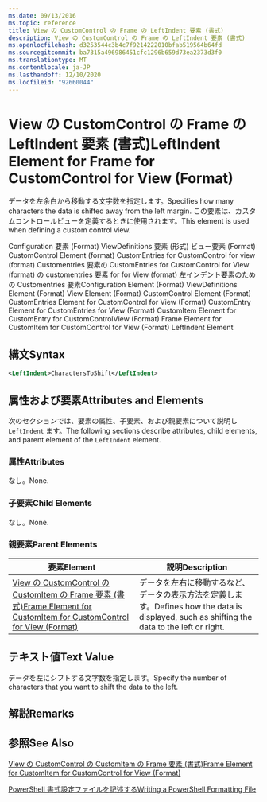 ```yaml
---
ms.date: 09/13/2016
ms.topic: reference
title: View の CustomControl の Frame の LeftIndent 要素 (書式)
description: View の CustomControl の Frame の LeftIndent 要素 (書式)
ms.openlocfilehash: d3253544c3b4c7f9214222010bfab519564b64fd
ms.sourcegitcommit: ba7315a496986451cfc1296b659d73ea2373d3f0
ms.translationtype: MT
ms.contentlocale: ja-JP
ms.lasthandoff: 12/10/2020
ms.locfileid: "92660044"
---
```

# <a name="leftindent-element-for-frame-for-customcontrol-for-view-format"></a><span data-ttu-id="84954-103">View の CustomControl の Frame の LeftIndent 要素 (書式)</span><span class="sxs-lookup"><span data-stu-id="84954-103">LeftIndent Element for Frame for CustomControl for View (Format)</span></span>

<span data-ttu-id="84954-104">データを左余白から移動する文字数を指定します。</span><span class="sxs-lookup"><span data-stu-id="84954-104">Specifies how many characters the data is shifted away from the left margin.</span></span> <span data-ttu-id="84954-105">この要素は、カスタムコントロールビューを定義するときに使用されます。</span><span class="sxs-lookup"><span data-stu-id="84954-105">This element is used when defining a custom control view.</span></span>

<span data-ttu-id="84954-106">Configuration 要素 (Format) ViewDefinitions 要素 (形式) ビュー要素 (Format) CustomControl Element (format) CustomEntries for CustomControl for view (format) Customentries 要素の CustomEntries for CustomControl for View (format) の customentries 要素 for for View (format) 左インデント要素のための Customentries 要素</span><span class="sxs-lookup"><span data-stu-id="84954-106">Configuration Element (Format) ViewDefinitions Element (Format) View Element (Format) CustomControl Element (Format) CustomEntries Element for CustomControl for View (Format) CustomEntry Element for CustomEntries for View (Format) CustomItem Element for CustomEntry for CustomControlView (Format) Frame Element for CustomItem for CustomControl for View (Format) LeftIndent Element</span></span>

## <a name="syntax"></a><span data-ttu-id="84954-107">構文</span><span class="sxs-lookup"><span data-stu-id="84954-107">Syntax</span></span>

```xml
<LeftIndent>CharactersToShift</LeftIndent>
```

## <a name="attributes-and-elements"></a><span data-ttu-id="84954-108">属性および要素</span><span class="sxs-lookup"><span data-stu-id="84954-108">Attributes and Elements</span></span>

<span data-ttu-id="84954-109">次のセクションでは、要素の属性、子要素、および親要素について説明し `LeftIndent` ます。</span><span class="sxs-lookup"><span data-stu-id="84954-109">The following sections describe attributes, child elements, and parent element of the `LeftIndent` element.</span></span>

### <a name="attributes"></a><span data-ttu-id="84954-110">属性</span><span class="sxs-lookup"><span data-stu-id="84954-110">Attributes</span></span>

<span data-ttu-id="84954-111">なし。</span><span class="sxs-lookup"><span data-stu-id="84954-111">None.</span></span>

### <a name="child-elements"></a><span data-ttu-id="84954-112">子要素</span><span class="sxs-lookup"><span data-stu-id="84954-112">Child Elements</span></span>

<span data-ttu-id="84954-113">なし。</span><span class="sxs-lookup"><span data-stu-id="84954-113">None.</span></span>

### <a name="parent-elements"></a><span data-ttu-id="84954-114">親要素</span><span class="sxs-lookup"><span data-stu-id="84954-114">Parent Elements</span></span>

|<span data-ttu-id="84954-115">要素</span><span class="sxs-lookup"><span data-stu-id="84954-115">Element</span></span>|<span data-ttu-id="84954-116">説明</span><span class="sxs-lookup"><span data-stu-id="84954-116">Description</span></span>|
|-------------|-----------------|
|[<span data-ttu-id="84954-117">View の CustomControl の CustomItem の Frame 要素 (書式)</span><span class="sxs-lookup"><span data-stu-id="84954-117">Frame Element for CustomItem for CustomControl for View (Format)</span></span>](./frame-element-for-customitem-for-customcontrol-for-view-format.md)|<span data-ttu-id="84954-118">データを左右に移動するなど、データの表示方法を定義します。</span><span class="sxs-lookup"><span data-stu-id="84954-118">Defines how the data is displayed, such as shifting the data to the left or right.</span></span>|

## <a name="text-value"></a><span data-ttu-id="84954-119">テキスト値</span><span class="sxs-lookup"><span data-stu-id="84954-119">Text Value</span></span>

<span data-ttu-id="84954-120">データを左にシフトする文字数を指定します。</span><span class="sxs-lookup"><span data-stu-id="84954-120">Specify the number of characters that you want to shift the data to the left.</span></span>

## <a name="remarks"></a><span data-ttu-id="84954-121">解説</span><span class="sxs-lookup"><span data-stu-id="84954-121">Remarks</span></span>

## <a name="see-also"></a><span data-ttu-id="84954-122">参照</span><span class="sxs-lookup"><span data-stu-id="84954-122">See Also</span></span>

[<span data-ttu-id="84954-123">View の CustomControl の CustomItem の Frame 要素 (書式)</span><span class="sxs-lookup"><span data-stu-id="84954-123">Frame Element for CustomItem for CustomControl for View (Format)</span></span>](./frame-element-for-customitem-for-customcontrol-for-view-format.md)

[<span data-ttu-id="84954-124">PowerShell 書式設定ファイルを記述する</span><span class="sxs-lookup"><span data-stu-id="84954-124">Writing a PowerShell Formatting File</span></span>](./writing-a-powershell-formatting-file.md)
